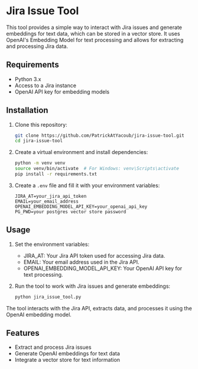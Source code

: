 # Jira Issue Tool

This tool provides a simple way to interact with Jira issues and generate embeddings for text data, which can be stored in a vector store. It uses OpenAI's Embedding Model for text processing and allows for extracting and processing Jira data.

## Requirements

- Python 3.x
- Access to a Jira instance
- OpenAI API key for embedding models

## Installation

1. Clone this repository:
   ```bash
   git clone https://github.com/PatrickAtYacoub/jira-issue-tool.git
   cd jira-issue-tool
   ```

2. Create a virtual environment and install dependencies:
   ```bash
   python -m venv venv
   source venv/bin/activate  # For Windows: venv\Scripts\activate
   pip install -r requirements.txt
   ```

3. Create a `.env` file and fill it with your environment variables:
   ```env
   JIRA_AT=your_jira_api_token
   EMAIL=your_email_address
   OPENAI_EMBEDDING_MODEL_API_KEY=your_openai_api_key
   PG_PWD=your postgres vector store password
   ```

## Usage

1. Set the environment variables:
   - JIRA_AT: Your Jira API token used for accessing Jira data.
   - EMAIL: Your email address used in the Jira API.
   - OPENAI_EMBEDDING_MODEL_API_KEY: Your OpenAI API key for text processing.

2. Run the tool to work with Jira issues and generate embeddings:
   ```bash
   python jira_issue_tool.py
   ```

The tool interacts with the Jira API, extracts data, and processes it using the OpenAI embedding model.

## Features

- Extract and process Jira issues
- Generate OpenAI embeddings for text data
- Integrate a vector store for text information
